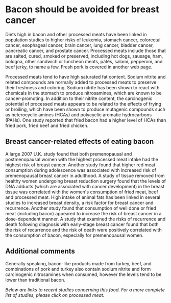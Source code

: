 

#  Bacon should be avoided for breast cancer 

Diets high in bacon and other processed meats have been linked in population studies to higher risks of leukemia, stomach cancer, colorectal cancer, esophageal cancer, brain cancer, lung cancer, bladder cancer, pancreatic cancer, and prostate cancer. Processed meats include those that are salted, cured, smoked or preserved, including hot dogs, sausage, ham, bologna, other sandwich or luncheon meats, pâtés, salami, pepperoni, and beef jerky, to name a few. Fresh pork is covered in another web page.

Processed meats tend to have high saturated fat content. Sodium nitrite and related compounds are normally added to processed meats to preserve their freshness and coloring. Sodium nitrite has been shown to react with chemicals in the stomach to produce nitrosamines, which are known to be cancer-promoting. In addition to their nitrite content, the carcinogenic potential of processed meats appears to be related to the effects of frying or broiling, which have been shown to produce mutagenic compounds such as heterocyclic amines (HCAs) and polycyclic aromatic hydrocarbons (PAHs). One study reported that fried bacon had a higher level of HCAs than fried pork, fried beef and fried chicken.

## Breast cancer-related effects of eating bacon 

A large 2007 U.K. study found that both premenopausal and postmenopausal women with the highest processed meat intake had the highest risk of breast cancer. Another study found that higher red meat consumption during adolescence was associated with increased risk of premenopausal breast cancer in adulthood. A study of tissue removed from healthy women undergoing breast reduction surgery found that the levels of DNA adducts (which are associated with cancer development) in the breast tissue was correlated with the women's consumption of fried meat, beef and processed meat. High intake of animal fats has been linked in several studies to increased breast density, a risk factor for breast cancer and recurrence. Another study found that consumption of well done or fried meat (including bacon) appeared to increase the risk of breast cancer in a dose-dependent manner. A study that examined the risks of recurrence and death following diagnosis with early-stage breast cancer found that both the risk of recurrence and the risk of death were positively correlated with the consumption of bacon, especially for premenopausal women.

## Additional comments

Generally speaking, bacon-like products made from turkey, beef, and combinations of pork and turkey also contain sodium nitrite and form carcinogenic nitrosamines when consumed, however the levels tend to be lower than traditional bacon.

_Below are links to recent studies concerning this food. For a more complete list of studies, please click on processed meat._


  


